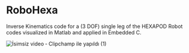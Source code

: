 # RoboHexa
Inverse Kinematics code for a (3 DOF) single leg of the HEXAPOD Robot codes visualized in Matlab and applied in Embedded C.


![İsimsiz video ‐ Clipchamp ile yapıldı (1)](https://github.com/Muhyildiz/RoboHexa/assets/111732669/cc4bb0e3-f260-4e78-a427-031f7bb4cb6a)

